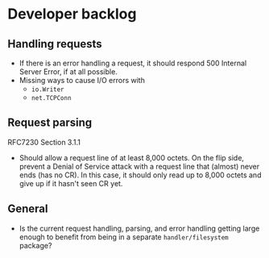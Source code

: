 # Developer backlog

## Handling requests

* If there is an error handling a request, it should respond 500 Internal Server Error, if at all possible.
* Missing ways to cause I/O errors with
  * `io.Writer`
  * `net.TCPConn`


## Request parsing

RFC7230 Section 3.1.1

* Should allow a request line of at least 8,000 octets.  On the flip side, prevent a
  Denial of Service attack with a request line that (almost) never ends (has no CR).
  In this case, it should only read up to 8,000 octets and give up if it hasn't seen CR yet.


## General

* Is the current request handling, parsing, and error handling getting large enough to benefit from being in a separate
  `handler/filesystem` package?
